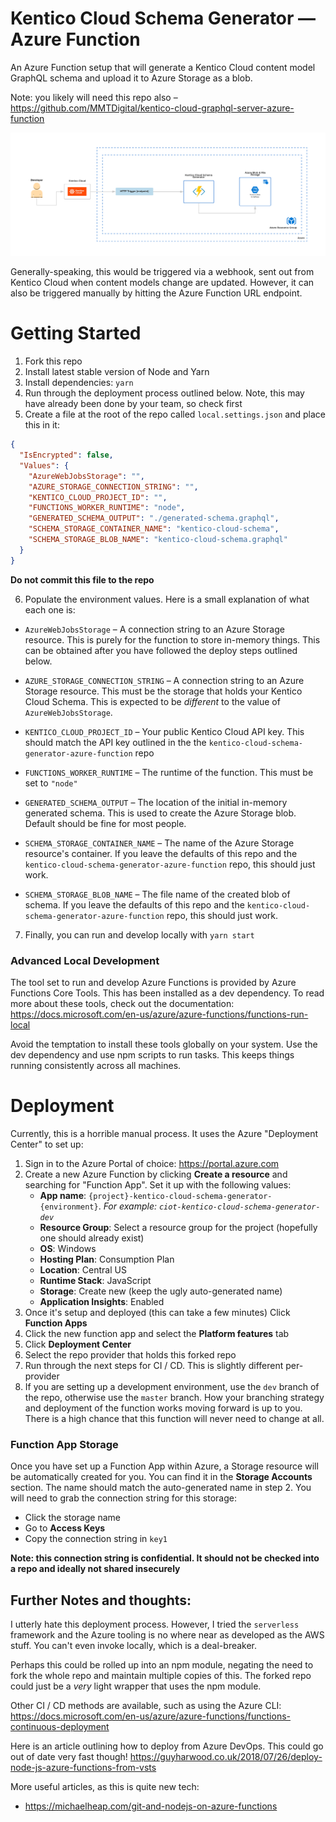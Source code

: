 # Kentico Cloud Schema Generator — Azure Function

An Azure Function setup that will generate a Kentico Cloud content model GraphQL schema and upload it to Azure Storage as a blob.

Note: you likely will need this repo also – https://github.com/MMTDigital/kentico-cloud-graphql-server-azure-function

![Container Diagram](./container-diagram.png?raw=true "Container Diagram")

Generally-speaking, this would be triggered via a webhook, sent out from Kentico Cloud when content models change are updated. However, it can also be triggered manually by hitting the Azure Function URL endpoint.

# Getting Started

1) Fork this repo
2) Install latest stable version of Node and Yarn
3) Install dependencies: `yarn`
4) Run through the deployment process outlined below. Note, this may have already been done by your team, so check first
5) Create a file at the root of the repo called `local.settings.json` and place this in it:

```json
{
  "IsEncrypted": false,
  "Values": {
    "AzureWebJobsStorage": "",
    "AZURE_STORAGE_CONNECTION_STRING": "",
    "KENTICO_CLOUD_PROJECT_ID": "",
    "FUNCTIONS_WORKER_RUNTIME": "node",
    "GENERATED_SCHEMA_OUTPUT": "./generated-schema.graphql",
    "SCHEMA_STORAGE_CONTAINER_NAME": "kentico-cloud-schema",
    "SCHEMA_STORAGE_BLOB_NAME": "kentico-cloud-schema.graphql"
  }
}

```
**Do not commit this file to the repo**

6) Populate the environment values. Here is a small explanation of what each one is:

- `AzureWebJobsStorage` – A connection string to an Azure Storage resource. This is purely for the function to store in-memory things. This can be obtained after you have followed the deploy steps outlined below.

- `AZURE_STORAGE_CONNECTION_STRING` – A connection string to an Azure Storage resource. This must be the storage that holds your Kentico Cloud Schema. This is expected to be _different_ to the value of `AzureWebJobsStorage`.

-  `KENTICO_CLOUD_PROJECT_ID` – Your public Kentico Cloud API key. This should match the API key outlined in the the `kentico-cloud-schema-generator-azure-function` repo

-  `FUNCTIONS_WORKER_RUNTIME` – The runtime of the function. This must be set to `"node"`

- `GENERATED_SCHEMA_OUTPUT` – The location of the initial in-memory generated schema. This is used to create the Azure Storage blob. Default should be fine for most people.

- `SCHEMA_STORAGE_CONTAINER_NAME` – The name of the Azure Storage resource's container. If you leave the defaults of this repo and the `kentico-cloud-schema-generator-azure-function` repo, this should just work.

- `SCHEMA_STORAGE_BLOB_NAME` – The file name of the created blob of schema. If you leave the defaults of this repo and the `kentico-cloud-schema-generator-azure-function` repo, this should just work.

7) Finally, you can run and develop locally with `yarn start`

### Advanced Local Development

The tool set to run and develop Azure Functions is provided by Azure Functions Core Tools. This has been installed as a dev dependency. To read more about these tools, check out the documentation: https://docs.microsoft.com/en-us/azure/azure-functions/functions-run-local

Avoid the temptation to install these tools globally on your system. Use the dev dependency and use npm scripts to run tasks. This keeps things running consistently across all machines.

# Deployment

Currently, this is a horrible manual process. It uses the Azure "Deployment Center" to set up:

1) Sign in to the Azure Portal of choice: https://portal.azure.com
2) Create a new Azure Function by clicking **Create a resource** and searching for "Function App". Set it up with the following values:
    - **App name**: `{project}-kentico-cloud-schema-generator-{environment}`. _For example: `ciot-kentico-cloud-schema-generator-dev`_
    - **Resource Group**: Select a resource group for the project (hopefully one should already exist)
    - **OS**: Windows
    - **Hosting Plan**: Consumption Plan
    - **Location**: Central US
    - **Runtime Stack**: JavaScript
    - **Storage**: Create new (keep the ugly auto-generated name)
    - **Application Insights**: Enabled
3) Once it's setup and deployed (this can take a few minutes) Click **Function Apps**
4) Click the new function app and select the **Platform features** tab
5) Click **Deployment Center**
6) Select the repo provider that holds this forked repo
7) Run through the next steps for CI / CD. This is slightly different per-provider
8) If you are setting up a development environment, use the `dev` branch of the repo, otherwise use the `master` branch. How your branching strategy and deployment of the function works moving forward is up to you. There is a high chance that this function will never need to change at all.

### Function App Storage

Once you have set up a Function App within Azure, a Storage resource will be automatically created for you. You can find it in the **Storage Accounts** section. The name should match the auto-generated name in step 2. You will need to grab the connection string for this storage:

- Click the storage name
- Go to **Access Keys**
- Copy the connection string in `key1`

**Note: this connection string is confidential. It should not be checked into a repo and ideally not shared insecurely**


## Further Notes and thoughts:

I utterly hate this deployment process. However, I tried the `serverless` framework and the Azure tooling is no where near as developed as the AWS stuff. You can't even invoke locally, which is a deal-breaker.

Perhaps this could be rolled up into an npm module, negating the need to fork the whole repo and maintain multiple copies of this. The forked repo could just be a _very_ light wrapper that uses the npm module.

Other CI / CD methods are available, such as using the Azure CLI: https://docs.microsoft.com/en-us/azure/azure-functions/functions-continuous-deployment

Here is an article outlining how to deploy from Azure DevOps. This could go out of date very fast though! https://guyharwood.co.uk/2018/07/26/deploy-node-js-azure-functions-from-vsts

More useful articles, as this is quite new tech: 
- https://michaelheap.com/git-and-nodejs-on-azure-functions
